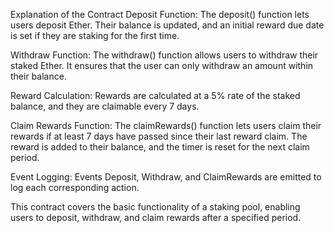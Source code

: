 Explanation of the Contract
Deposit Function: The deposit() function lets users deposit Ether. Their balance is updated, and an initial reward due date is set if they are staking for the first time.

Withdraw Function: The withdraw() function allows users to withdraw their staked Ether. It ensures that the user can only withdraw an amount within their balance.

Reward Calculation: Rewards are calculated at a 5% rate of the staked balance, and they are claimable every 7 days.

Claim Rewards Function: The claimRewards() function lets users claim their rewards if at least 7 days have passed since their last reward claim. The reward is added to their balance, and the timer is reset for the next claim period.

Event Logging: Events Deposit, Withdraw, and ClaimRewards are emitted to log each corresponding action.

This contract covers the basic functionality of a staking pool, enabling users to deposit, withdraw, and claim rewards after a specified period.
